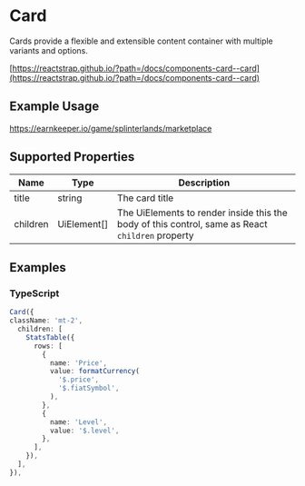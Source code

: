 # Card

Cards provide a flexible and extensible content container with multiple variants and options.

[https://reactstrap.github.io/?path=/docs/components-card--card](https://reactstrap.github.io/?path=/docs/components-card--card)

## Example Usage

<https://earnkeeper.io/game/splinterlands/marketplace>

## Supported Properties

| Name     | Type         | Description                                                                                      |
| -------- | ------------ | ------------------------------------------------------------------------------------------------ |
| title    | string       | The card title                                                                                   |
| children | UiElement\[] | The UiElements to render inside this the body of this control, same as React `children` property |

## Examples

### TypeScript

```typescript
Card({
className: 'mt-2',
  children: [
    StatsTable({
      rows: [
        {
          name: 'Price',
          value: formatCurrency(
            '$.price',
            '$.fiatSymbol',
          ),
        },
        {
          name: 'Level',
          value: '$.level',
        },
      ],
    }),
  ],
}),
```
